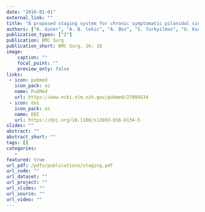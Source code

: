 ```yaml
---
date: "2016-01-01"
external_link: ""
title: "A proposed staging system for chronic symptomatic pilonidal sinus disease and results in patients treated with stage-based approach"
authors: ["A. Guner", "A. B. Cekic", "A. Boz", "S. Turkyilmaz", "U. Kucuktulu"]
publication_types: ["2"]
publication: BMC Surg
publication_short: BMC Surg. 16; 18
image:
    caption: ""
    focal_point: ""
    preview_only: false
links:
 - icon: pubmed
   icon_pack: ai
   name: PubMed
   url: https://www.ncbi.nlm.nih.gov/pubmed/27084534
 - icon: doi
   icon_pack: ai
   name: DOI
   url: https://doi.org/10.1186/s12893-016-0134-5
slides: ""
abstract: ""
abstract_short: ""
tags: []
categories: 
   - 
featured: true
url_pdf: /pdfs/publications/staging.pdf
url_code: ""
url_dataset: ""
url_project: ""
url_slides: ""
url_source: ""
url_video: ""
---
```

